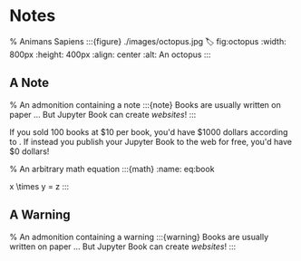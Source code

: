# Notes

% Animans Sapiens
:::{figure} ./images/octopus.jpg
:label: fig:octopus
:width: 800px
:height: 400px
:align: center
:alt: An octopus
:::

## A Note
% An admonition containing a note
:::{note}
Books are usually written on paper ... But Jupyter Book can create _websites_!
:::

If you sold 100 books at \$10 per book, you'd have \$1000 dollars according to [](#eq:book). If instead you publish your Jupyter Book to the web for free, you'd have \$0 dollars!

% An arbitrary math equation
:::{math}
:name: eq:book

x \times y = z
:::

## A Warning
% An admonition containing a warning
:::{warning}
Books are usually written on paper ... But Jupyter Book can create _websites_!
:::


